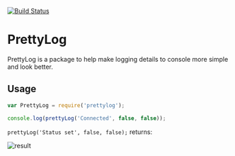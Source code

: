 [![Build Status](https://travis-ci.org/Moosecoop/PrettyLog.svg?branch=master)](https://travis-ci.org/Moosecoop/PrettyLog)
# PrettyLog
PrettyLog is a package to help make logging details to console more simple and look better.

## Usage
```javascript
var PrettyLog = require('prettylog');

console.log(prettyLog('Connected', false, false));
```

`prettyLog('Status set', false, false);` returns:

![result](https://i.imgur.com/Bf3LgNS.png "Logo Title Text 1")
